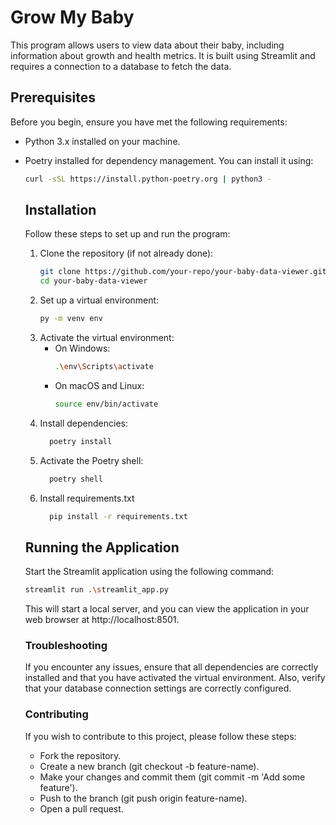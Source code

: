 # Grow My Baby

This program allows users to view data about their baby, including information about growth and health metrics. It is built using Streamlit and requires a connection to a database to fetch the data.

## Prerequisites

Before you begin, ensure you have met the following requirements:

- Python 3.x installed on your machine.
- Poetry installed for dependency management. You can install it using:

  ```sh
  curl -sSL https://install.python-poetry.org | python3 -
  ```

  ## Installation

  Follow these steps to set up and run the program:

  1. Clone the repository (if not already done):
     ```sh
     git clone https://github.com/your-repo/your-baby-data-viewer.git
     cd your-baby-data-viewer
     ```
  3. Set up a virtual environment:
     ```sh
     py -m venv env
     ```
  5. Activate the virtual environment:
     - On Windows:
       ```sh
       .\env\Scripts\activate
       ```
     - On macOS and Linux:
       ```sh
       source env/bin/activate
       ```
  6. Install dependencies:
     ```sh
       poetry install
     ```
  7. Activate the Poetry shell:
     ```sh
       poetry shell
     ```
  8. Install requirements.txt
     ```sh
       pip install -r requirements.txt
     ``` 
    

    ## Running the Application
  Start the Streamlit application using the following command:
  ```sh
  streamlit run .\streamlit_app.py
  ```
  This will start a local server, and you can view the application in your web browser at http://localhost:8501.

  ### Troubleshooting
  If you encounter any issues, ensure that all dependencies are correctly installed and that you have activated the virtual environment. Also, verify that your database connection settings are correctly configured.

  ### Contributing
  If you wish to contribute to this project, please follow these steps:
  - Fork the repository.
  - Create a new branch (git checkout -b feature-name).
  - Make your changes and commit them (git commit -m 'Add some feature').
  - Push to the branch (git push origin feature-name).
  - Open a pull request.
